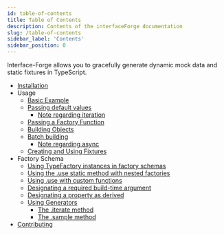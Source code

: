 ```yaml
---
id: table-of-contents
title: Table of Contents
description: Contents of the interfaceForge documentation
slug: /table-of-contents
sidebar_label: 'Contents'
sidebar_position: 0
---
```


Interface-Forge allows you to gracefully generate dynamic mock data and static fixtures in TypeScript.

- [Installation](./1-installation.md)
- Usage
  - [Basic Example](./2-Usage/1-basic-example.md)
  - [Passing default values](./2-Usage/2-passing-default-values.md)
    - [Note regarding iteration](./2-Usage/2-passing-default-values.md#note-regarding-iteration)
  - [Passing a Factory Function](./2-Usage/3-passing-a-factory-function.md)
  - [Building Objects](./2-Usage/4-building-objects.md)
  - [Batch building](./2-Usage/5-batch-building.md)
    - [Note regarding async](./2-Usage/5-batch-building.md#note-regarding-async)
  - [Creating and Using Fixtures](./2-Usage/6-creating-and-using-fixtures.md)
- Factory Schema
  - [Using TypeFactory instances in factory schemas](./3-Schema/1-using-typefactory-instances.md)
  - [Using the .use static method with nested factories](./3-Schema/2-using-use-with-nested-factories.md)
  - [Using .use with custom functions](./3-Schema/3-using-use-with-custom-functions.md)
  - [Designating a required build-time argument](./3-Schema/4-designating-a-required-build-time-argument.md)
  - [Designating a property as derived](./3-Schema/5-designating-a-property-as-derived.md)
  - [Using Generators](./3-Schema/6-using-generators.md)
    - [The .iterate method](./3-Schema/6-using-generators.md#the-iterate-method)
    - [The .sample method](./3-Schema/6-using-generators.md#the-sample-method)
- [Contributing](./4-contributing.md)
